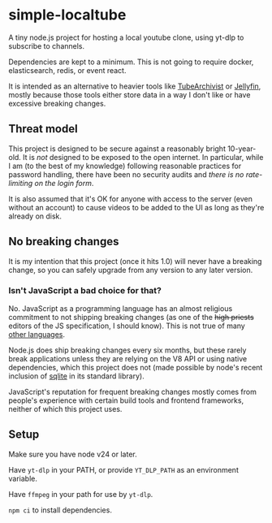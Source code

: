 # simple-localtube

A tiny node.js project for hosting a local youtube clone, using yt-dlp to subscribe to channels.

Dependencies are kept to a minimum. This is not going to require docker, elasticsearch, redis, or event react.

It is intended as an alternative to heavier tools like [TubeArchivist](https://www.tubearchivist.com/) or [Jellyfin](https://jellyfin.org/), mostly because those tools either store data in a way I don't like or have excessive breaking changes.

## Threat model

This project is designed to be secure against a reasonably bright 10-year-old. It is _not_ designed to be exposed to the open internet. In particular, while I am (to the best of my knowledge) following reasonable practices for password handling, there have been no security audits and _there is no rate-limiting on the login form_.

It is also assumed that it's OK for anyone with access to the server (even without an account) to cause videos to be added to the UI as long as they're already on disk.

## No breaking changes

It is my intention that this project (once it hits 1.0) will never have a breaking change, so you can safely upgrade from any version to any later version.

### Isn't JavaScript a bad choice for that?

No. JavaScript as a programming language has an almost religious commitment to not shipping breaking changes (as one of the ~~high priests~~ editors of the JS specification, I should know). This is not true of many [other languages](https://docs.python.org/3/whatsnew/3.13.html#removed-modules-and-apis).

Node.js does ship breaking changes every six months, but these rarely break applications unless they are relying on the V8 API or using native dependencies, which this project does not (made possible by node's recent inclusion of [sqlite](https://nodejs.org/api/sqlite.html) in its standard library).

JavaScript's reputation for frequent breaking changes mostly comes from people's experience with certain build tools and frontend frameworks, neither of which this project uses.

## Setup

Make sure you have node v24 or later.

Have `yt-dlp` in your PATH, or provide `YT_DLP_PATH` as an environment variable.

Have `ffmpeg` in your path for use by `yt-dlp`.

`npm ci` to install dependencies.

